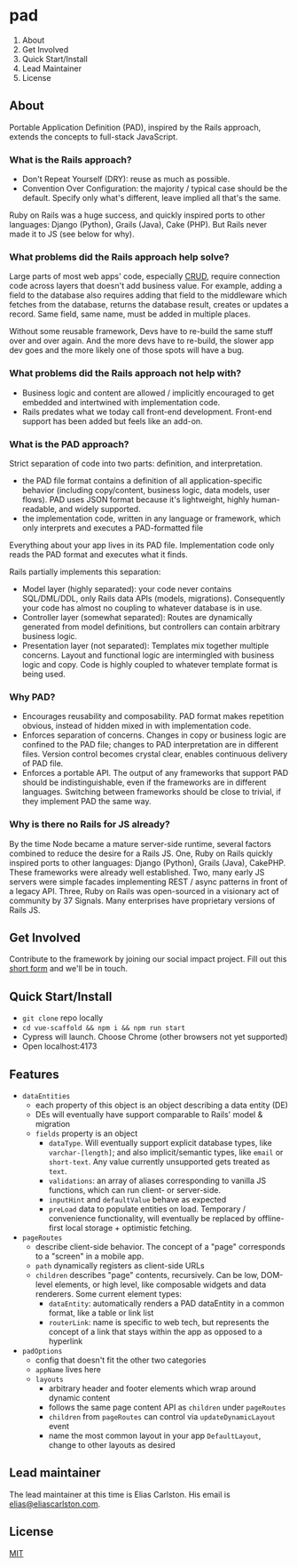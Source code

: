 # pad
1. About
2. Get Involved
1. Quick Start/Install
1. Lead Maintainer
1. License

## About
Portable Application Definition (PAD), inspired by the Rails approach, extends the concepts to full-stack JavaScript.

### What is the Rails approach?
- Don't Repeat Yourself (DRY): reuse as much as possible.
- Convention Over Configuration: the majority / typical case should be the default. Specify only what's different, leave implied all that's the same.

Ruby on Rails was a huge success, and quickly inspired ports to other languages: Django (Python), Grails (Java), Cake (PHP).
But Rails never made it to JS (see below for why).

### What problems did the Rails approach help solve?
Large parts of most web apps' code, especially [CRUD](https://en.wikipedia.org/wiki/Create,_read,_update_and_delete), require connection code across layers that doesn't add business value. For example, adding a field to the database also requires adding that field to the middleware which fetches from the database, returns the database result, creates or updates a record. Same field, same name, must be added in multiple places.

Without some reusable framework, Devs have to re-build the same stuff over and over again. And the more devs have to re-build, the slower app dev goes and the more likely one of those spots will have a bug.

### What problems did the Rails approach not help with?
- Business logic and content are allowed / implicitly encouraged to get embedded and intertwined with implementation code.
- Rails predates what we today call front-end development. Front-end support has been added but feels like an add-on.

### What is the PAD approach?
Strict separation of code into two parts: definition, and interpretation.
- the PAD file format contains a definition of all application-specific behavior (including copy/content, business logic, data models, user flows). PAD uses JSON format because it's lightweight, highly human-readable, and widely supported.
- the implementation code, written in any language or framework, which only interprets and executes a PAD-formatted file

Everything about your app lives in its PAD file. Implementation code only reads the PAD format and executes what it finds.

Rails partially implements this separation:
- Model layer (highly separated): your code never contains SQL/DML/DDL, only Rails data APIs (models, migrations). Consequently your code has almost no coupling to whatever database is in use.
- Controller layer (somewhat separated): Routes are dynamically generated from model definitions, but controllers can contain arbitrary business logic.
- Presentation layer (not separated): Templates mix together multiple concerns. Layout and functional logic are intermingled with business logic and copy. Code is highly coupled to whatever template format is being used.

### Why PAD?
- Encourages reusability and composability. PAD format makes repetition obvious, instead of hidden mixed in with implementation code.
- Enforces separation of concerns. Changes in copy or business logic are confined to the PAD file; changes to PAD interpretation are in different files. Version control becomes crystal clear, enables continuous delivery of PAD file.
- Enforces a portable API. The output of any frameworks that support PAD should be indistinguishable, even if the frameworks are in different languages. Switching between frameworks should be close to trivial, if they implement PAD the same way.

### Why is there no Rails for JS already?
By the time Node became a mature server-side runtime, several factors combined to reduce the desire for a Rails JS. One, Ruby on Rails quickly inspired ports to other languages: Django (Python), Grails (Java), CakePHP. These frameworks were already well established. Two, many early JS servers were simple facades implementing REST / async patterns in front of a legacy API. Three, Ruby on Rails was open-sourced in a visionary act of community by 37 Signals. Many enterprises have proprietary versions of Rails JS.

## Get Involved
Contribute to the framework by joining our social impact project. Fill out this [short form](https://forms.gle/xRJGopE8coVYDV4i6) and we'll be in touch.

## Quick Start/Install
- `git clone` repo locally
- `cd vue-scaffold && npm i && npm run start`
- Cypress will launch. Choose Chrome (other browsers not yet supported)
- Open localhost:4173

## Features
- `dataEntities`
  - each property of this object is an object describing a data entity (DE)
  - DEs will eventually have support comparable to Rails' model & migration
  - `fields` property is an object
    - `dataType`. Will eventually support explicit database types, like `varchar-[length]`; and also implicit/semantic types, like `email` or `short-text`. Any value currently unsupported gets treated as `text`.
    - `validations`: an array of aliases corresponding to vanilla JS functions, which can run client- or server-side.
    - `inputHint` and `defaultValue` behave as expected
    - `preLoad` data to populate entities on load. Temporary / convenience functionality, will eventually be replaced by offline-first local storage + optimistic fetching.
- `pageRoutes`
  - describe client-side behavior. The concept of a "page" corresponds to a "screen" in a mobile app.
  - `path` dynamically registers as client-side URLs
  - `children` describes "page" contents, recursively. Can be low, DOM-level elements, or high level, like composable widgets and data renderers. Some current element types:
    - `dataEntity`: automatically renders a PAD dataEntity in a common format, like a table or link list
    - `routerLink`: name is specific to web tech, but represents the concept of a link that stays within the app as opposed to a hyperlink
- `padOptions`
  - config that doesn't fit the other two categories
  - `appName` lives here
  - `layouts`
    - arbitrary header and footer elements which wrap around dynamic content
    - follows the same page content API as `children` under `pageRoutes`
    - `children` from `pageRoutes` can control via `updateDynamicLayout` event
    - name the most common layout in your app `DefaultLayout`, change to other layouts as desired

## Lead maintainer
The lead maintainer at this time is Elias Carlston. His email is elias@eliascarlston.com.

## License
[MIT](https://github.com/gillbreath/pad/blob/main/LICENSE)
